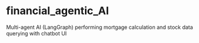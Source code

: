 # financial_agentic_AI
Multi-agent AI (LangGraph) performing mortgage calculation and stock data querying with chatbot UI
